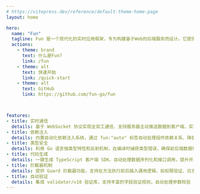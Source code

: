 ```yaml
---
# https://vitepress.dev/reference/default-theme-home-page
layout: home

hero:
  name: "Fun"
  tagline: Fun 是一个现代化的实时应用框架，专为构建基于Web的后端服务而设计。它提供了一套简洁而强大的工具，帮助开发者快速构建具有实时通信功能的应用程序。
  actions:
    - theme: brand
      text: 什么是Fun?
      link: /fun
    - theme: alt
      text: 快速开始
      link: /quick-start
    - theme: alt
      text: GitHub
      link: https://github.com/fun-go/fun



features:
- title: 实时通信
  details: 基于 WebSocket 协议实现全双工通信，支持服务器主动推送数据到客户端，实现真正的实时交互体验
- title: 依赖注入
  details: 内置自动化依赖注入系统，通过 fun:"auto" 标签自动处理组件依赖关系，降低耦合度提高可测试性
- title: 类型安全
  details: 利用 Go 语言强类型特性和反射机制，在编译时捕获类型错误，确保前后端数据传输一致性
- title: 代码生成
  details: 一键生成 TypeScript 客户端 SDK，自动处理数据序列化和接口调用，提升开发效率
- title: 拦截器机制
  details: 提供 Guard 拦截器功能，支持在方法执行前后插入通用逻辑，如权限验证、日志记录等
- title: 自动验证
  details: 集成 validator/v10 验证库，支持丰富的字段验证规则，自动处理参数校验
---
```

